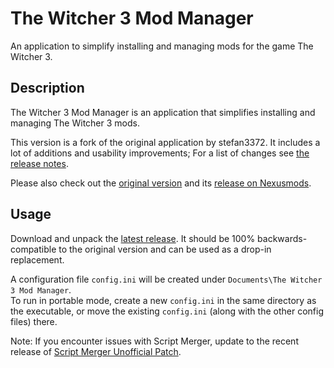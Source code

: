 # The Witcher 3 Mod Manager

An application to simplify installing and managing mods for the game The Witcher 3.

## Description

The Witcher 3 Mod Manager is an application that simplifies installing and managing The Witcher 3 mods.

This version is a fork of the original application by stefan3372. It includes a lot of additions and usability improvements; For a list of changes see [the release notes](https://github.com/Systemcluster/The-Witcher-3-Mod-manager/releases).

Please also check out the [original version](https://github.com/stefan3372/The-WItcher-3-Mod-manager)
and its [release on Nexusmods](https://www.nexusmods.com/witcher3/mods/2678).

## Usage

Download and unpack the [latest release](https://github.com/Systemcluster/The-Witcher-3-Mod-manager/releases/latest). It should be 100% backwards-compatible to the original version and can be used as a drop-in replacement.

A configuration file `config.ini` will be created under `Documents\The Witcher 3 Mod Manager`.  
To run in portable mode, create a new `config.ini` in the same directory as the executable, or move the existing `config.ini` (along with the other config files) there.

Note: If you encounter issues with Script Merger, update to the recent release of [Script Merger Unofficial Patch](https://www.nexusmods.com/witcher3/mods/3395).

